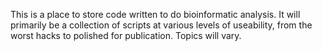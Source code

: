 This is a place to store code written to do bioinformatic analysis.  It will primarily be a collection of scripts at various levels of useability, from the worst hacks to polished for publication.  Topics will vary.
